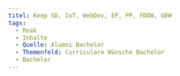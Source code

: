 ```yaml
---
titel: Keep SD, IoT, WebDev, EP, PP, FDDW, GDW
tags:
  - Reak
  - Inhalte
  - Quelle: Alumni Bachelor
  - Themenfeld: Curriculare Wünsche Bachelor
  - Bachelor
---
```

